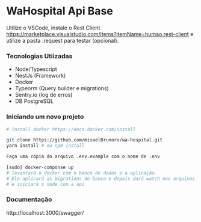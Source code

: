 WaHospital Api Base
==================

Utilize o VSCode, instale o Rest Client https://marketplace.visualstudio.com/items?itemName=humao.rest-client e utilize a pasta .request para testar (opcional).

### Tecnologias Utiizadas

* Node/Typescript
* NestJs (Framework)
* Docker
* Typeorm (Query builder e migrations)
* Sentry.io (log de erros)
* DB PostgreSQL

### Iniciando um novo projeto

```bash
# install docker https://docs.docker.com/install

git clone https://github.com/misaelBrunoro/wa-hospital.git
yarn install # ou npm install

Faça uma cópia do arquivo .env.example com o nome de .env

[sudo] docker-componse up
# levantará o docker com o banco de dados e a aplicação.
# Ele aplicará as migrations do banco e depois dará watch nos arquivos
# e iniciará o node com a api
```

### Documentação

http://localhost:3000/swagger/